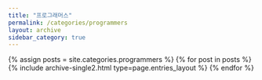 ```yaml
---
title: "프로그래머스"
permalink: /categories/programmers
layout: archive
sidebar_category: true
---
```


{% assign posts = site.categories.programmers %}
{% for post in posts %} {% include archive-single2.html type=page.entries_layout %} {% endfor %}